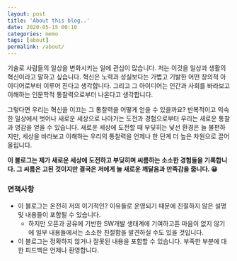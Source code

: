 ```yaml
---
layout: post
title: 'About this blog..'
date: 2020-05-15 00:10
categories: memo
tags: [about]
permalink: /about/
---
```


기술로 사람들의 일상을 변화시키는 일에 관심이 많습니다. 저는 이것을 일상과 생활의 혁신이라고 말하고 싶습니다. 혁신은 노력과 성실보다는 가볍고 기발한 어떤 창의적 아이디어로부터 이루어 진다고 생각합니다. 그리고 그 아이디어는 인간과 사회를 바라보고 이해하는 인문학적 통찰력으로부터 나온다고 생각합니다.

그렇다면 우리는 혁신을 이끄는 그 통찰력을 어떻게 얻을 수 있을까요? 반복적이고 익숙한 일상에서 벗어나 새로운 세상으로 나아가는 도전과 경험으로부터 우리는 새로운 통찰과 영감을 얻을 수 있습니다. 새로운 세상에 도전할 때 부딪히는 낯선 환경은 늘 불편하지만, 세상을 바라보고 이해하는 우리의 통찰력을 언제나 한 단계 더 높은 차원으로 끌어 올립니다.

**이 블로그는 제가 새로운 세상에 도전하고 부딪히며 씨름하는 소소한 경험들을 기록합니다. 그 씨름은 고된 것이지만 결국은 저에게 늘 새로운 깨달음과 만족감을 줍니다. 😀**

### 면책사항

- 이 블로그는 온전히 저의 이기적인? 이유들로 운영되기 때문에 친절하지 않은 설명 및 내용들이 포함될 수 있습니다.
  - 하지만 오픈과 공유에 기반한 SW개발 생태계에 기여하고픈 마음이 없지 않기에 일부 내용들에서는 소소한 친절함을 발견하실 수도 있을 것입니다.
- 이 블로그는 정확하지 않거나 잘못된 내용을 포함할 수 있습니다. 부족한 부분에 대한 피드백은 언제나 환영합니다.
